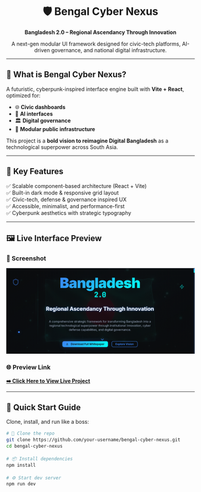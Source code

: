 <h1 align="center">🛡️ Bengal Cyber Nexus</h1>
<p align="center"><strong>Bangladesh 2.0 – Regional Ascendancy Through Innovation</strong></p>
<p align="center">A next-gen modular UI framework designed for civic-tech platforms, AI-driven governance, and national digital infrastructure.</p>

---

## 🚀 What is Bengal Cyber Nexus?

A futuristic, cyberpunk-inspired interface engine built with **Vite + React**, optimized for:

- 🌐 **Civic dashboards**
- 🧠 **AI interfaces**
- 🏛️ **Digital governance**
- 🧩 **Modular public infrastructure**

This project is a **bold vision to reimagine Digital Bangladesh** as a technological superpower across South Asia.

---

## 🎯 Key Features

✅ Scalable component-based architecture (React + Vite)  
✅ Built-in dark mode & responsive grid layout  
✅ Civic-tech, defense & governance inspired UX  
✅ Accessible, minimalist, and performance-first  
✅ Cyberpunk aesthetics with strategic typography

---

## 🖼️ Live Interface Preview

### 📸 Screenshot  
![Screenshot](public/screenshots/screenshots-1.png)


### 🌐 Preview Link
**[➡️ Click Here to View Live Project](https://bengal-cyber-nexus.vercel.app/)**

---

## 🧪 Quick Start Guide

Clone, install, and run like a boss:

```bash
# 🔁 Clone the repo
git clone https://github.com/your-username/bengal-cyber-nexus.git
cd bengal-cyber-nexus

# 📦 Install dependencies
npm install

# ⚙️ Start dev server
npm run dev
